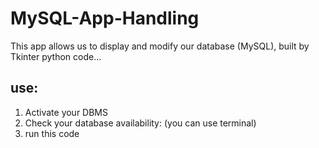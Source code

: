 # MySQL-App-Handling

  This app allows us to display and modify our database (MySQL), built by Tkinter python code...

## use:
1. Activate your DBMS
2. Check your database availability: (you can use terminal)
3. run this code 
   
